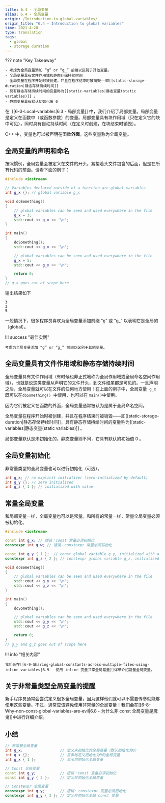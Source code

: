 ```yaml
---
title: 6.4 - 全局变量
alias: 6.4 - 全局变量
origin: /Introduction-to-global-variables/
origin_title: "6.4 — Introduction to global variables"
time: 2021-4-20
type: translation
tags:
  - global
  - storage duration
---
```


??? note "Key Takeaway"

    - 考虑为全局变量添加 “g” or “g_” 前缀以区别于其他变量。
    - 全局变量具有文件作用域和静态存储持续时间
    - 全局变量在程序开始时被创建，并且在程序结束时被销毁——即[[static-storage-duration|静态存储持续时间]]
    - 具有静态存储持续时间的变量称为[[static-variables|静态变量(static variables)]] 。
    - 静态变量具有默认初始化值 0

在  [[6-3-Local-variables|6.3 - 局部变量]] 中，我们介绍了局部变量。局部变量是定义在函数中（或函数参数）的变量。局部变量具有块作用域（只在定义它的块中可见），同时具有自动持续时间（在定义时创建，在块结束时销毁）。

C++ 中，变量也可以被声明在函数**外面**。这些变量称为全局变量。

## 全局变量的声明和命名

按照惯例，全局变量会被定义在文件的开头，紧接着头文件包含的后面，但是在所有代码的前面。请看下面的例子：

```cpp
#include <iostream>

// Variables declared outside of a function are global variables
int g_x {}; // global variable g_x

void doSomething()
{
    // global variables can be seen and used everywhere in the file
    g_x = 3;
    std::cout << g_x << '\n';
}

int main()
{
    doSomething();
    std::cout << g_x << '\n';

    // global variables can be seen and used everywhere in the file
    g_x = 5;
    std::cout << g_x << '\n';

    return 0;
}
// g_x goes out of scope here
```

输出结果如下

```
3
3
5
```

一般情况下，很多程序员喜欢为全局变量添加前缀 “g” 或 “g\_” 以表明它是全局的（global）。

!!! success "最佳实践"

    考虑为全局变量添加 “g” or “g_” 前缀以区别于其他变量。

## 全局变量具有文件作用域和静态存储持续时间

全局变量具有文件作用域（有时候也非正式地称为全局作用域或全局命名空间作用域），也就是说这类变量从声明它的文件开头，到文件结尾都是可见的。一旦声明之后，全局变量就可以在文件的任何地方使用！在上面的例子中，全局变量  `g_x`  既可以在`doSomething()`  中使用，也可以在 `main()`中使用。

因为它们被定义在函数的外面，全局变量通常被认为是属于全局命名空间。

全局变量在程序开始时被创建，并且在程序结束时被销毁——即[[static-storage-duration|静态存储持续时间]]，具有静态存储持续时间的变量称为[[static-variables|静态变量(static variables)]] 。

局部变量默认是未初始化的，静态变量则不同，它具有默认的初始值 0 。

## 全局变量初始化

非常量类型的全局变量也可以进行初始化（可选）。

```cpp
int g_x; // no explicit initializer (zero-initialized by default)
int g_y {}; // zero initialized
int g_z { 1 }; // initialized with value
```

## 常量全局变量

和局部变量一样，全局变量也可以是常量。和所有的常量一样，常量全局变量必须被初始化。

```cpp
#include <iostream>

const int g_x; // 错误：const 常量必须初始化
constexpr int g_w; // 错误：constexpr 常量必须初始化

const int g_y { 1 };  // const global variable g_y, initialized with a value
constexpr int g_z { 2 }; // constexpr global variable g_z, initialized with a value

void doSomething()
{
    // global variables can be seen and used everywhere in the file
    std::cout << g_y << '\n';
    std::cout << g_z << '\n';
}

int main()
{
    doSomething();

    // global variables can be seen and used everywhere in the file
    std::cout << g_y << '\n';
    std::cout << g_z << '\n';

    return 0;
}
// g_y and g_z goes out of scope here
```

!!! info "相关内容"

    我们会在[[6-9-Sharing-global-constants-across-multiple-files-using-inline-variables|6.9 - 使用 inline 变量共享全局常量]]详细介绍常量全局变量。

## 关于非常量类型全局变量的提醒

新手程序员通常会尝试定义很多全局变量，因为这样他们就可以不需要传参就能够使用这些变量。不过，通常应该避免使用非常量的全局变量！我们会在[[6-8-Why-non-const-global-variables-are-evil|6.8 - 为什么非 const 全局变量是魔鬼]]中进行详细介绍。

## 小结

```cpp
// 非常量全局变量
int g_x;                 // 定义未初始化的全局变量（默认初始化为0）
int g_x {};              // 显示地定义初始化为0的全局变量
int g_x { 1 };           // 显示地初始化全局变量

// Const 全局变量
const int g_y;           // 错误：const 变量必须初始化
const int g_y { 2 };     // 定义并初始化全局常量

// Constexpr 全局变量
constexpr int g_y;       // 错误: constexpr 变量必须初始化
constexpr int g_y { 3 }; // 定义并初始化全局 const 变量
```
